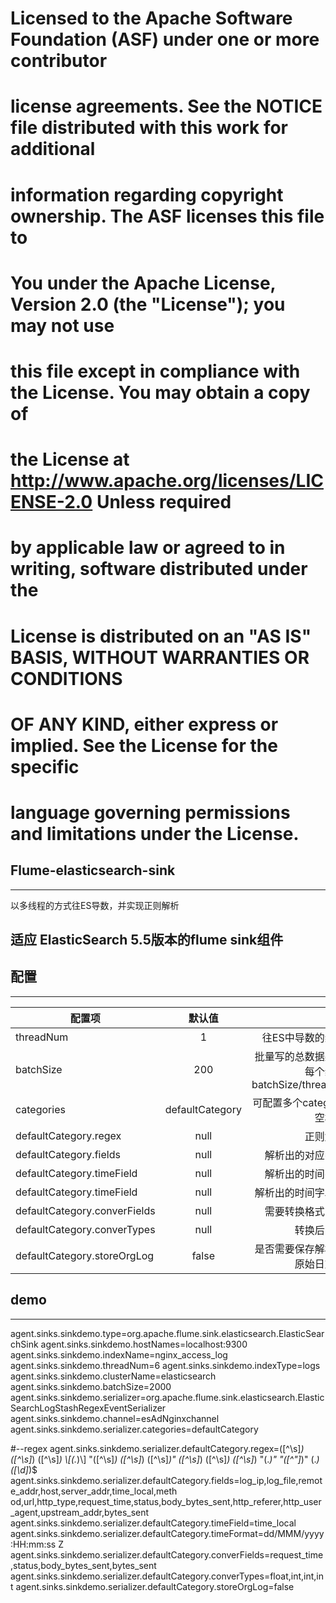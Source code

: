 #  Licensed to the Apache Software Foundation (ASF) under one or more contributor
#  license agreements. See the NOTICE file distributed with this work for additional
#  information regarding copyright ownership. The ASF licenses this file to
#  You under the Apache License, Version 2.0 (the "License"); you may not use
#  this file except in compliance with the License. You may obtain a copy of
#  the License at http://www.apache.org/licenses/LICENSE-2.0 Unless required
#  by applicable law or agreed to in writing, software distributed under the
#  License is distributed on an "AS IS" BASIS, WITHOUT WARRANTIES OR CONDITIONS
#  OF ANY KIND, either express or implied. See the License for the specific
#  language governing permissions and limitations under the License.

## Flume-elasticsearch-sink
---
以多线程的方式往ES导数，并实现正则解析

## 适应 ElasticSearch 5.5版本的flume sink组件

## 配置
---
| 配置项   |      默认值      |  含义 |
|----------|:-------------:|------:|
| threadNum   |  1 | 往ES中导数的线程数 |
| batchSize |    200   |   批量写的总数据条数，每个线程为batchSize/threadNum |
| categories | defaultCategory |    可配置多个category，空格分隔 |
| defaultCategory.regex | null |    正则解析串 |
| defaultCategory.fields | null |    解析出的对应字段名 |
| defaultCategory.timeField | null |    解析出的时间字段名 |
| defaultCategory.timeField | null |    解析出的时间字段格式 |
| defaultCategory.converFields | null |    需要转换格式的字段 |
| defaultCategory.converTypes | null |    转换后的格式 |
| defaultCategory.storeOrgLog | false |    是否需要保存解析前的原始日志数据 |


## demo
---
agent.sinks.sinkdemo.type=org.apache.flume.sink.elasticsearch.ElasticSearchSink 
agent.sinks.sinkdemo.hostNames=localhost:9300
agent.sinks.sinkdemo.indexName=nginx_access_log
agent.sinks.sinkdemo.threadNum=6
agent.sinks.sinkdemo.indexType=logs
agent.sinks.sinkdemo.clusterName=elasticsearch
agent.sinks.sinkdemo.batchSize=2000
agent.sinks.sinkdemo.serializer=org.apache.flume.sink.elasticsearch.ElasticSearchLogStashRegexEventSerializer
agent.sinks.sinkdemo.channel=esAdNginxchannel
agent.sinks.sinkdemo.serializer.categories=defaultCategory

#--regex
agent.sinks.sinkdemo.serializer.defaultCategory.regex=([^\\s]*) ([^\\s]*) ([^\\s]*)
 \\[(.*)\\] "([^\\s]*) ([^\\s]*) ([^\\s]*)" ([^\\s]*) ([^\\s]*) ([^\\s]*) "(.*)" "([^"]*)" (.*) ([\\d]*)$
agent.sinks.sinkdemo.serializer.defaultCategory.fields=log_ip,log_file,remote_addr,host,server_addr,time_local,meth
od,url,http_type,request_time,status,body_bytes_sent,http_referer,http_user_agent,upstream_addr,bytes_sent
agent.sinks.sinkdemo.serializer.defaultCategory.timeField=time_local
agent.sinks.sinkdemo.serializer.defaultCategory.timeFormat=dd/MMM/yyyy:HH:mm:ss Z
agent.sinks.sinkdemo.serializer.defaultCategory.converFields=request_time,status,body_bytes_sent,bytes_sent
agent.sinks.sinkdemo.serializer.defaultCategory.converTypes=float,int,int,int
agent.sinks.sinkdemo.serializer.defaultCategory.storeOrgLog=false

